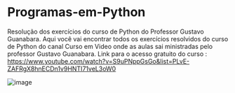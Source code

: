 # Programas-em-Python
Resolução dos exercícios do curso de Python do Professor Gustavo Guanabara. 
 Aqui você vai encontrar todos os exercícios resolvidos do curso de Python do canal Curso em Video onde
as aulas sai ministradas pelo professor Gustavo Guanabara.
Link para o acesso gratuito do curso : https://www.youtube.com/watch?v=S9uPNppGsGo&list=PLvE-ZAFRgX8hnECDn1v9HNTI71veL3oW0



![image](https://user-images.githubusercontent.com/44591104/55971101-31449880-5c57-11e9-8d4f-d65f6cd5218e.png)
